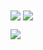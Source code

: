 <!--
**buenaSopa/buenaSopa** is a ✨ _special_ ✨ repository because its `README.md` (this file) appears on your GitHub profile.

Here are some ideas to get you started:

- 🔭 I’m currently working on ...
- 🌱 I’m currently learning ...
- 👯 I’m looking to collaborate on ...
- 🤔 I’m looking for help with ...
- 💬 Ask me about ...
- 📫 How to reach me: ...
- 😄 Pronouns: ...
- ⚡ Fun fact: ...
-->

<a>
  <img align="center" src="https://github-readme-stats.vercel.app/api/top-langs/?username=buenaSopa&layout=compact&show_icons=true&theme=dracula" />
</a>
<a>
  <img align="center" src="https://github-readme-stats.vercel.app/api?username=buenaSopa&count_private=true&show_icons=true&theme=dracula" />
</a>

![](https://media.giphy.com/media/aSDO2dtN3lWow/giphy.gif)
